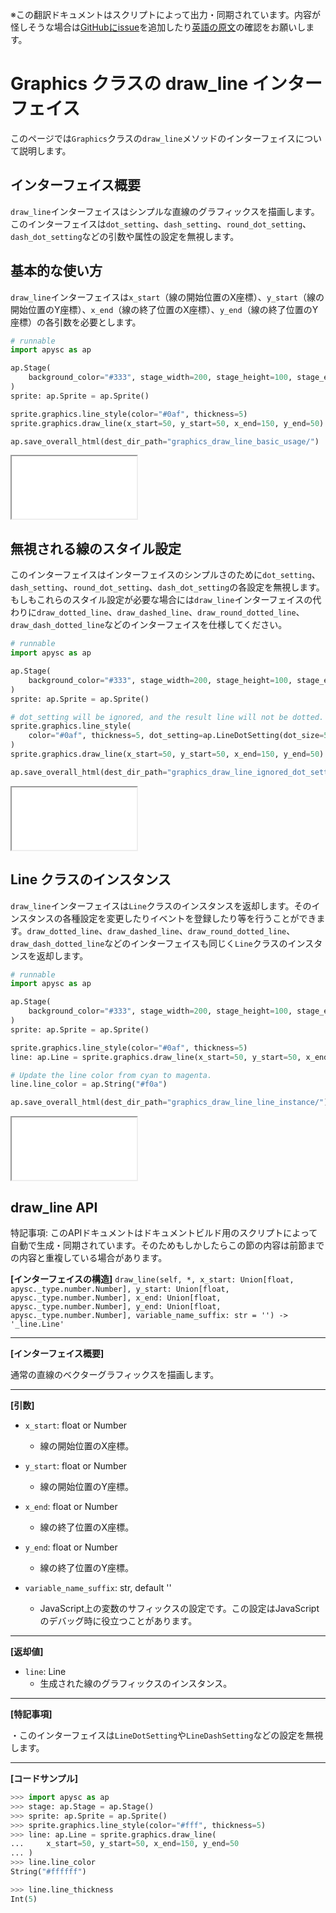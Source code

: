<span class="inconspicuous-txt">※この翻訳ドキュメントはスクリプトによって出力・同期されています。内容が怪しそうな場合は<a href="https://github.com/simon-ritchie/apysc/issues" target="_blank">GitHubにissue</a>を追加したり[英語の原文](https://simon-ritchie.github.io/apysc/en/graphics_draw_line.html)の確認をお願いします。</span>

# Graphics クラスの draw_line インターフェイス

このページでは`Graphics`クラスの`draw_line`メソッドのインターフェイスについて説明します。

## インターフェイス概要

`draw_line`インターフェイスはシンプルな直線のグラフィックスを描画します。このインターフェイスは`dot_setting`、`dash_setting`、`round_dot_setting`、`dash_dot_setting`などの引数や属性の設定を無視します。

## 基本的な使い方

`draw_line`インターフェイスは`x_start`（線の開始位置のX座標）、`y_start`（線の開始位置のY座標）、`x_end`（線の終了位置のX座標）、`y_end`（線の終了位置のY座標）の各引数を必要とします。

```py
# runnable
import apysc as ap

ap.Stage(
    background_color="#333", stage_width=200, stage_height=100, stage_elem_id="stage"
)
sprite: ap.Sprite = ap.Sprite()

sprite.graphics.line_style(color="#0af", thickness=5)
sprite.graphics.draw_line(x_start=50, y_start=50, x_end=150, y_end=50)

ap.save_overall_html(dest_dir_path="graphics_draw_line_basic_usage/")
```

<iframe src="static/graphics_draw_line_basic_usage/index.html" width="200" height=100></iframe>

## 無視される線のスタイル設定

このインターフェイスはインターフェイスのシンプルさのために`dot_setting`、`dash_setting`、`round_dot_setting`、`dash_dot_setting`の各設定を無視します。もしもこれらのスタイル設定が必要な場合には`draw_line`インターフェイスの代わりに`draw_dotted_line`、`draw_dashed_line`、`draw_round_dotted_line`、`draw_dash_dotted_line`などのインターフェイスを仕様してください。

```py
# runnable
import apysc as ap

ap.Stage(
    background_color="#333", stage_width=200, stage_height=100, stage_elem_id="stage"
)
sprite: ap.Sprite = ap.Sprite()

# dot_setting will be ignored, and the result line will not be dotted.
sprite.graphics.line_style(
    color="#0af", thickness=5, dot_setting=ap.LineDotSetting(dot_size=5)
)
sprite.graphics.draw_line(x_start=50, y_start=50, x_end=150, y_end=50)

ap.save_overall_html(dest_dir_path="graphics_draw_line_ignored_dot_setting/")
```

<iframe src="static/graphics_draw_line_ignored_dot_setting/index.html" width="200" height=100></iframe>

## Line クラスのインスタンス

`draw_line`インターフェイスは`Line`クラスのインスタンスを返却します。そのインスタンスの各種設定を変更したりイベントを登録したり等を行うことができます。`draw_dotted_line`、`draw_dashed_line`、`draw_round_dotted_line`、`draw_dash_dotted_line`などのインターフェイスも同じく`Line`クラスのインスタンスを返却します。

```py
# runnable
import apysc as ap

ap.Stage(
    background_color="#333", stage_width=200, stage_height=100, stage_elem_id="stage"
)
sprite: ap.Sprite = ap.Sprite()

sprite.graphics.line_style(color="#0af", thickness=5)
line: ap.Line = sprite.graphics.draw_line(x_start=50, y_start=50, x_end=150, y_end=50)

# Update the line color from cyan to magenta.
line.line_color = ap.String("#f0a")

ap.save_overall_html(dest_dir_path="graphics_draw_line_line_instance/")
```

<iframe src="static/graphics_draw_line_line_instance/index.html" width="200" height=100></iframe>

## draw_line API

<span class="inconspicuous-txt">特記事項: このAPIドキュメントはドキュメントビルド用のスクリプトによって自動で生成・同期されています。そのためもしかしたらこの節の内容は前節までの内容と重複している場合があります。</span>

**[インターフェイスの構造]** `draw_line(self, *, x_start: Union[float, apysc._type.number.Number], y_start: Union[float, apysc._type.number.Number], x_end: Union[float, apysc._type.number.Number], y_end: Union[float, apysc._type.number.Number], variable_name_suffix: str = '') -> '_line.Line'`<hr>

**[インターフェイス概要]**

通常の直線のベクターグラフィックスを描画します。<hr>

**[引数]**

- `x_start`: float or Number
  - 線の開始位置のX座標。

- `y_start`: float or Number
  - 線の開始位置のY座標。

- `x_end`: float or Number
  - 線の終了位置のX座標。

- `y_end`: float or Number
  - 線の終了位置のY座標。

- `variable_name_suffix`: str, default ''
  - JavaScript上の変数のサフィックスの設定です。この設定はJavaScriptのデバッグ時に役立つことがあります。

<hr>

**[返却値]**

- `line`: Line
  - 生成された線のグラフィックスのインスタンス。

<hr>

**[特記事項]**

 ・このインターフェイスは`LineDotSetting`や`LineDashSetting`などの設定を無視します。<hr>

**[コードサンプル]**

```py
>>> import apysc as ap
>>> stage: ap.Stage = ap.Stage()
>>> sprite: ap.Sprite = ap.Sprite()
>>> sprite.graphics.line_style(color="#fff", thickness=5)
>>> line: ap.Line = sprite.graphics.draw_line(
...     x_start=50, y_start=50, x_end=150, y_end=50
... )
>>> line.line_color
String("#ffffff")

>>> line.line_thickness
Int(5)
```